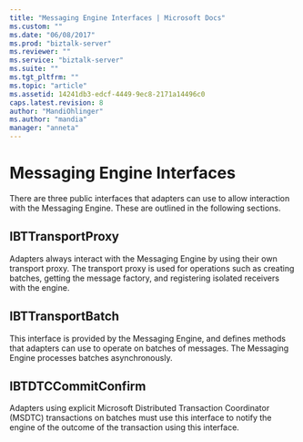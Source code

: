 ```yaml
---
title: "Messaging Engine Interfaces | Microsoft Docs"
ms.custom: ""
ms.date: "06/08/2017"
ms.prod: "biztalk-server"
ms.reviewer: ""
ms.service: "biztalk-server"
ms.suite: ""
ms.tgt_pltfrm: ""
ms.topic: "article"
ms.assetid: 14241db3-edcf-4449-9ec8-2171a14496c0
caps.latest.revision: 8
author: "MandiOhlinger"
ms.author: "mandia"
manager: "anneta"
---
```

# Messaging Engine Interfaces
There are three public interfaces that adapters can use to allow interaction with the Messaging Engine. These are outlined in the following sections.  
  
## IBTTransportProxy  
 Adapters always interact with the Messaging Engine by using their own transport proxy. The transport proxy is used for operations such as creating batches, getting the message factory, and registering isolated receivers with the engine.  
  
## IBTTransportBatch  
 This interface is provided by the Messaging Engine, and defines methods that adapters can use to operate on batches of messages. The Messaging Engine processes batches asynchronously.  
  
## IBTDTCCommitConfirm  
 Adapters using explicit Microsoft Distributed Transaction Coordinator (MSDTC) transactions on batches must use this interface to notify the engine of the outcome of the transaction using this interface.